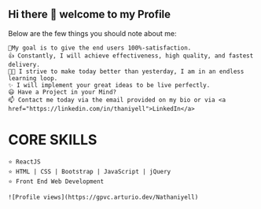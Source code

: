 ## Hi there 👋 welcome to my Profile
Below are the few things you should note about me:

    🚀My goal is to give the end users 100%-satisfaction.
    👍 Constantly, I will achieve effectiveness, high quality, and fastest delivery.
    👨‍🎓 I strive to make today better than yesterday, I am in an endless learning loop.
    ✨ I will implement your great ideas to be live perfectly.
    😃 Have a Project in your Mind?
    📫 Contact me today via the email provided on my bio or via <a href="https://linkedin.com/in/thaniyell">LinkedIn</a>

# CORE SKILLS

    ⭐ ReactJS 
    ⭐ HTML | CSS | Bootstrap | JavaScript | jQuery
    ⭐ Front End Web Development
    
    ![Profile views](https://gpvc.arturio.dev/Nathaniyell)
   
